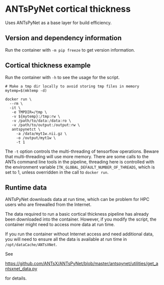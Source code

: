 # ANTsPyNet cortical thickness

Uses ANTsPyNet as a base layer for build efficiency. 

## Version and dependency information

Run the container with `-m pip freeze` to get version information.


## Cortical thickness example

Run the container with `-h` to see the usage for the script.

```
# Make a tmp dir locally to avoid storing tmp files in memory
mytemp=$(mktemp -d)

docker run \
  --rm \
  -it \
   -e TMPDIR=/tmp \
   -v ${mytemp}:/tmp:rw \
   -v /path/to/data:/data:ro \
   -v /path/to/output:/output:rw \
   antspynetct \
     -a /data/myt1w.nii.gz \
     -o /output/myt1w \
     -t 1 
```

The `-t` option controls the multi-threading of tensorflow operations. Beware
that multi-threading will use more memory. There are some calls to the ANTs
command line tools in the pipeline, threading here is controlled with the
environment variable `ITK_GLOBAL_DEFAULT_NUMBER_OF_THREADS`, which is set to 1,
unless overridden in the call to `docker run`.


## Runtime data

ANTsPyNet downloads data at run time, which can be problem for HPC users who are
firewalled from the Internet.

The data required to run a basic cortical thickness pipeline has already been
downloaded into the container. However, if you modify the script, the container
might need to access more data at run time.

If you run the container without Internet access and need additional data, you
will need to ensure all the data is available at run time in
`/opt/dataCache/ANTsXNet`.


See 

https://github.com/ANTsX/ANTsPyNet/blob/master/antspynet/utilities/get_antsxnet_data.py

for details.
